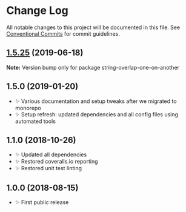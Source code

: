 # Change Log

All notable changes to this project will be documented in this file.
See [Conventional Commits](https://conventionalcommits.org) for commit guidelines.

## [1.5.25](https://gitlab.com/codsen/codsen/compare/string-overlap-one-on-another@1.5.24...string-overlap-one-on-another@1.5.25) (2019-06-18)

**Note:** Version bump only for package string-overlap-one-on-another





## 1.5.0 (2019-01-20)

- ✨ Various documentation and setup tweaks after we migrated to monorepo
- ✨ Setup refresh: updated dependencies and all config files using automated tools

## 1.1.0 (2018-10-26)

- ✨ Updated all dependencies
- ✨ Restored coveralls.io reporting
- ✨ Restored unit test linting

## 1.0.0 (2018-08-15)

- ✨ First public release
